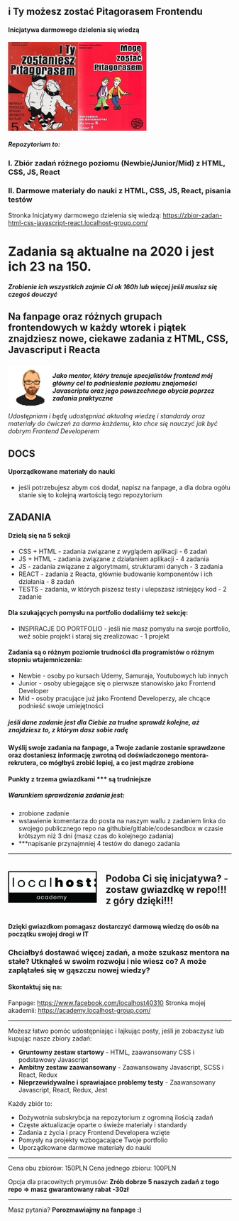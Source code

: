 ## i Ty możesz zostać Pitagorasem Frontendu
#### Inicjatywa darmowego dzielenia się wiedzą

<img src="/pitagoras.jpg" alt="i Ty możesz zostać Pitagorasem Frontendu" height="200"/>

##### Repozytorium to:
### I. Zbiór zadań różnego poziomu (Newbie/Junior/Mid) z HTML, CSS, JS, React
### II. Darmowe materiały do nauki z HTML, CSS, JS, React, pisania testów

Stronka Inicjatywy darmowego dzielenia się wiedzą: https://zbior-zadan-html-css-javascript-react.localhost-group.com/

# Zadania są aktualne na 2020 i jest ich 23 na 150. 
##### Zrobienie ich wszystkich zajmie Ci ok 160h lub więcej jeśli musisz się czegoś douczyć

## Na fanpage oraz różnych grupach frontendowych w każdy wtorek i piątek znajdziesz nowe, ciekawe zadania z HTML, CSS, Javascriput i Reacta

<div style="display:flex; align-items:center;">
<img src="/Przemocny.png" alt="" height="100"/> 
<div>

##### <i>Jako mentor, który trenuje specjalistów frontend mój główny cel to podniesienie poziomu znajomości Javascriptu oraz jego powszechnego obycia poprzez zadania praktyczne</i>
</div>
</div>
<i>Udostępniam i będę udostępniać aktualną wiedzę i standardy oraz materiały do ćwiczeń za darmo każdemu, kto chce się nauczyć jak być dobrym Frontend Developerem</i>

## DOCS
#### Uporządkowane materiały do nauki
- jeśli potrzebujesz abym coś dodał, napisz na fanpage, a dla dobra ogółu stanie się to kolejną wartością tego repozytorium

## ZADANIA
#### Dzielą się na 5 sekcji
- CSS + HTML - zadania związane z wyglądem aplikacji - 6 zadań
- JS + HTML - zadania związane z działaniem aplikacji - 4 zadania
- JS - zadania związane z algorytmami, strukturami danych - 3 zadania
- REACT - zadania z Reacta, głównie budowanie komponentów i ich działania - 8 zadań
- TESTS - zadania, w których piszesz testy i ulepszasz istniejący kod - 2 zadanie

#### Dla szukających pomysłu na portfolio dodaliśmy też sekcję:
- INSPIRACJE DO PORTFOLIO - jeśli nie masz pomysłu na swoje portfolio, weź sobie projekt i staraj się zrealizowac - 1 projekt

#### Zadania są o różnym poziomie trudności dla programistów o różnym stopniu wtajemniczenia:
- Newbie - osoby po kursach Udemy, Samuraja, Youtubowych lub innych
- Junior - osoby ubiegające się o pierwsze stanowisko jako Frontend Developer
- Mid - osoby pracujące już jako Frontend Developerzy, ale chcące podnieść swoje umiejętności
##### jeśli dane zadanie jest dla Ciebie za trudne sprawdź kolejne, aż znajdziesz to, z którym dasz sobie radę

#### Wyślij swoje zadania na fanpage, a Twoje zadanie zostanie sprawdzone oraz dostaniesz informację zwrotną od doświadczonego mentora-rekrutera, co mógłbyś zrobić lepiej, a co jest mądrze zrobione

#### Punkty z trzema gwiazdkami *** są trudniejsze

##### Warunkiem sprawdzenia zadania jest:
- zrobione zadanie
- wstawienie komentarza do posta na naszym wallu z zadaniem linka do swojego publicznego repo na githubie/gitlabie/codesandbox w czasie krótszym niż 3 dni (masz czas do kolejnego zadania)
- ***napisanie przynajmniej 4 testów do danego zadania

<hr/>

<div style="display:flex; align-items:center;">
<img src="/LH-Academy.png" alt="Localhost Academy" width="200" style="margin-right:20px"/>

## Podoba Ci się inicjatywa? - zostaw gwiazdkę w repo!!! z góry dzięki!!!


</div>

#### Dzięki gwiazdkom pomagasz dostarczyć darmową wiedzę do osób na początku swojej drogi w IT

### Chciałbyś dostawać więcej zadań, a może szukasz mentora na stałe? Utknąłeś w swoim rozwoju i nie wiesz co? A może zaplątałeś się w gąszczu nowej wiedzy?

#### Skontaktuj się na:
Fanpage: https://www.facebook.com/localhost40310
Stronka mojej akademii: https://academy.localhost-group.com/


<hr/>
Możesz łatwo pomóc udostępniając i lajkując posty, jeśli je zobaczysz lub kupując nasze zbiory zadań:

- <b>Gruntowny zestaw startowy</b> - HTML, zaawansowany CSS i podstawowy Javascript
- <b>Ambitny zestaw zaawansowany</b> - Zaawansowany Javascript, SCSS i React, Redux
- <b>Nieprzewidywalne i sprawiajace problemy testy</b> - Zaawansowany Javascript, React, Redux, Jest

Każdy zbiór to:
- Dożywotnia subskrybcja na repozytorium z ogromną ilością zadań
- Częste aktualizacje oparte o świeże materiały i standardy
- Zadania z życia i pracy Frontend Developera wzięte
- Pomysły na projekty wzbogacające Twoje portfolio
- Uporządkowane darmowe materiały do nauki

<hr/>

Cena obu zbiorów: 150PLN
Cena jednego zbioru: 100PLN

Opcja dla pracowitych prymusów:
<b>Zrób dobrze 5 naszych zadań z tego repo => masz gwarantowany rabat -30zł</b>
<hr/>
Masz pytania?
<b>Porozmawiajmy na fanpage :) </b>


